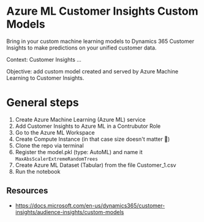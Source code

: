 # Azure ML Customer Insights Custom Models
Bring in your custom machine learning models to Dynamics 365 Customer Insights to make predictions on your unified customer data.

Context: Customer Insights ...

Objective: add custom model created and served by Azure Machine Learning to Customer Insights.

# General steps
1. Create Azure Machine Learning (Azure ML) service
2. Add Customer Insights to Azure ML in a Contrubutor Role
4. Go to the Azure ML Workspace
5. Create Compute Instance (in that case size doesn't matter :cactus:)
6. Clone the repo via terminal
7. Register the model.pkl (type: AutoML) and name it `MaxAbsScalerExtremeRandomTrees`
8. Create Azure ML Dataset (Tabular) from the file Customer_1.csv
9. Run the notebook


## Resources
- https://docs.microsoft.com/en-us/dynamics365/customer-insights/audience-insights/custom-models
